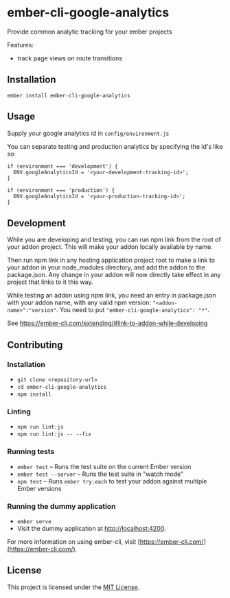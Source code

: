 ember-cli-google-analytics
==============================================================================

Provide common analytic tracking for your ember projects
  
Features:
  - track page views on route transitions


Installation
------------------------------------------------------------------------------

```
ember install ember-cli-google-analytics
```


Usage
------------------------------------------------------------------------------

Supply your google analytics id in `config/environment.js`

You can separate testing and production analytics by specifying the id's like so:
```
if (environment === 'development') {
  ENV.googleAnalyticsId = '<your-development-tracking-id>';
}

if (environment === 'production') {
  ENV.googleAnalyticsId = '<your-production-tracking-id>';
}
```


Development
------------------------------------------------------------------------------

While you are developing and testing, you can run npm link from the root of your addon project. This will make your addon locally available by name.

Then run npm link <addon-name> in any hosting application project root to make a link to your addon in your node_modules directory, and add the addon to the package.json. Any change in your addon will now directly take effect in any project that links to it this way.

While testing an addon using npm link, you need an entry in package.json with your addon name, with any valid npm version: `"<addon-name>":"version"`. You need to put `"ember-cli-google-analytics": "*"`.

See https://ember-cli.com/extending/#link-to-addon-while-developing

Contributing
------------------------------------------------------------------------------

### Installation

* `git clone <repository-url>`
* `cd ember-cli-google-analytics`
* `npm install`

### Linting

* `npm run lint:js`
* `npm run lint:js -- --fix`

### Running tests

* `ember test` – Runs the test suite on the current Ember version
* `ember test --server` – Runs the test suite in "watch mode"
* `npm test` – Runs `ember try:each` to test your addon against multiple Ember versions

### Running the dummy application

* `ember serve`
* Visit the dummy application at [http://localhost:4200](http://localhost:4200).

For more information on using ember-cli, visit [https://ember-cli.com/](https://ember-cli.com/).

License
------------------------------------------------------------------------------

This project is licensed under the [MIT License](LICENSE.md).

